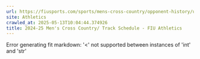 ```yaml
---
url: https://fiusports.com/sports/mens-cross-country/opponent-history/university-of-miami/58
site: Athletics
crawled_at: 2025-05-13T10:04:44.374926
title: 2024-25 Men's Cross Country/ Track Schedule - FIU Athletics
---
```


Error generating fit markdown: '<' not supported between instances of 'int' and 'str'